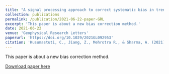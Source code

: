 ```yaml
---
title: "A signal processing approach to correct systematic bias in trend and variability in climate model simulations"
collection: publications
permalink: /publication/2021-06-22-paper-GRL
excerpt: 'This paper is about a new bias correction method.'
date: 2021-06-22
venue: 'Geophysical Research Letters'
paperurl: 'https://doi.org/10.1029/2021GL092953'
citation: 'Kusumastuti, C., Jiang, Z., Mehrotra R., & Sharma, A. (2021). "A signal processing approach to correct systematic bias in trend and variability in climate model simulations." <i>Geophysical Research Letters</i>. 48(13), e2021GL092953.'
---
```

This paper is about a new bias correction method.

[Download paper here](http://fmh1art.github.io/files/Jiang-GRL-2021.pdf)

